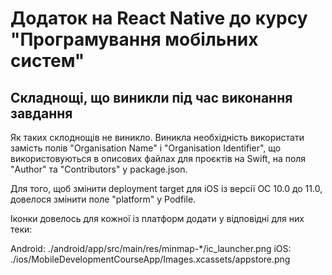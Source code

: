 # Додаток на React Native до курсу "Програмування мобільних систем"

## Складнощі, що виникли під час виконання завдання
Як таких склоднощів не виникло. Виникла необхідність використати 
замість полів "Organisation Name" і "Organisation Identifier",
що використовуються в описових файлах для проєктів на Swift,
на поля "Author" та "Contributors" у package.json.

Для того, щоб змінити deployment target для iOS із версії ОС 10.0
до 11.0, довелося змінити поле "platform" у Podfile. 

Іконки довелось для кожної із платформ додати у відповідні для них
теки:

Android: ./android/app/src/main/res/minmap-*/ic_launcher.png
iOS: ./ios/MobileDevelopmentCourseApp/Images.xcassets/appstore.png
